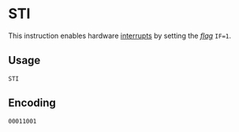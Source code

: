 # STI

This instruction enables hardware [interrupts](../cpu#interrupts) by setting the [_flag_](../cpu#flags) `IF=1`.

## Usage

```vonsim
STI
```

## Encoding

`00011001`
